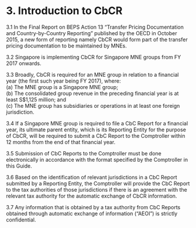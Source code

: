 
# 3. Introduction to CbCR

3.1 In the Final Report on BEPS Action 13 “Transfer Pricing Documentation and Country-by-Country Reporting” published by the OECD in October 2015, a new form of reporting namely CbCR would form part of the transfer pricing documentation to be maintained by MNEs.

3.2 Singapore is implementing CbCR for Singapore MNE groups from FY 2017 onwards.

3.3 Broadly, CbCR is required for an MNE group in relation to a financial year (the first such year being FY 2017), where:
<br/>(a) The MNE group is a Singapore MNE group;
<br/>(b) The consolidated group revenue in the preceding financial year is at least S$1,125 million; and
<br/>(c) The MNE group has subsidiaries or operations in at least one foreign
jurisdiction.

3.4 If a Singapore MNE group is required to file a CbC Report for a financial year, its ultimate parent entity, which is its Reporting Entity for the purpose of CbCR, will be required to submit a CbC Report to the Comptroller within 12 months from the end of that financial year.

3.5 Submission of CbC Reports to the Comptroller must be done electronically in accordance with the format specified by the Comptroller in this Guide.

3.6 Based on the identification of relevant jurisdictions in a CbC Report submitted by a Reporting Entity, the Comptroller will provide the CbC Report to the tax authorities of those jurisdictions if there is an agreement with the relevant tax authority for the automatic exchange of CbCR information.

3.7 Any information that is obtained by a tax authority from CbC Reports obtained through automatic exchange of information (“AEOI”) is strictly confidential.
